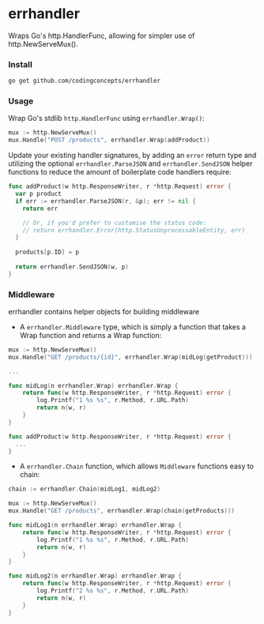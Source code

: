 # errhandler
Wraps Go's http.HandlerFunc, allowing for simpler use of http.NewServeMux().

### Install

```sh
go get github.com/codingconcepts/errhandler
```

### Usage

Wrap Go's stdlib `http.HandlerFunc` using `errhandler.Wrap()`:

```go
mux := http.NewServeMux()
mux.Handle("POST /products", errhandler.Wrap(addProduct))
```

Update your existing handler signatures, by adding an `error` return type and utilizing the optional `errhandler.ParseJSON` and `errhandler.SendJSON` helper functions to reduce the amount of boilerplate code handlers require:

```go
func addProduct(w http.ResponseWriter, r *http.Request) error {
  var p product
  if err := errhandler.ParseJSON(r, &p); err != nil {
    return err

    // Or, if you'd prefer to customise the status code:
    // return errhandler.Error(http.StatusUnprocessableEntity, err)
  }
  
  products[p.ID] = p
  
  return errhandler.SendJSON(w, p)
}
```

### Middleware

errhandler contains helper objects for building middleware

* A `errhandler.Middleware` type, which is simply a function that takes a Wrap function and returns a Wrap function:

```go
mux := http.NewServeMux()
mux.Handle("GET /products/{id}", errhandler.Wrap(midLog(getProduct)))

...

func midLog(n errhandler.Wrap) errhandler.Wrap {
	return func(w http.ResponseWriter, r *http.Request) error {
		log.Printf("1 %s %s", r.Method, r.URL.Path)
		return n(w, r)
	}
}

func addProduct(w http.ResponseWriter, r *http.Request) error {
  ...
}
```

* A `errhandler.Chain` function, which allows `Middleware` functions easy to chain:

```go
chain := errhandler.Chain(midLog1, midLog2)

mux := http.NewServeMux()
mux.Handle("GET /products", errhandler.Wrap(chain(getProducts)))

func midLog1(n errhandler.Wrap) errhandler.Wrap {
	return func(w http.ResponseWriter, r *http.Request) error {
		log.Printf("1 %s %s", r.Method, r.URL.Path)
		return n(w, r)
	}
}

func midLog2(n errhandler.Wrap) errhandler.Wrap {
	return func(w http.ResponseWriter, r *http.Request) error {
		log.Printf("2 %s %s", r.Method, r.URL.Path)
		return n(w, r)
	}
}
```